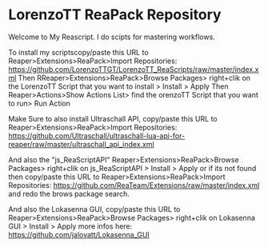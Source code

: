 # LorenzoTT ReaPack Repository

Welcome to My Reascript. 
I do scipts for mastering workflows. 


To install my scriptscopy/paste this URL to Reaper>Extensions>ReaPack>Import Repositories:
https://github.com/LorenzoTTGT/LorenzoTT_ReaScripts/raw/master/index.xml
Then RReaper>Extensions>ReaPack>Browse Packages> right+clik on the LorenzoTT Script that you want to install > Install > Apply 
Then Reaper>Actions>Show Actions List> find the orenzoTT Script that you want to run> Run Action

Make Sure to also install Ultraschall API, 
copy/paste this URL to Reaper>Extensions>ReaPack>Import Repositories:
https://github.com/Ultraschall/ultraschall-lua-api-for-reaper/raw/master/ultraschall_api_index.xml

And also the "js_ReaScriptAPI" 
Reaper>Extensions>ReaPack>Browse Packages> right+clik on js_ReaScriptAPI > Install > Apply
or if its not found then 
copy/paste this URL to Reaper>Extensions>ReaPack>Import Repositories:
https://github.com/ReaTeam/Extensions/raw/master/index.xml
and redo the brows package search.

And also the Lokasenna GUI,
copy/paste this URL to Reaper>Extensions>ReaPack>Browse Packages> right+clik on Lokasenna GUI > Install > Apply
more infos here: https://github.com/jalovatt/Lokasenna_GUI

